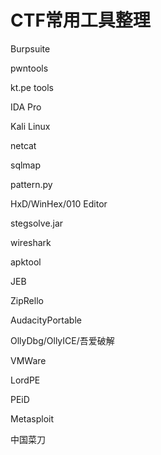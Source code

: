 # CTF常用工具整理

Burpsuite

pwntools

kt.pe tools

IDA Pro

Kali Linux

netcat

sqlmap

pattern.py

HxD/WinHex/010 Editor

stegsolve.jar

wireshark

apktool

JEB

ZipRello

AudacityPortable

OllyDbg/OllyICE/吾爱破解

VMWare

LordPE

PEiD

Metasploit

中国菜刀

